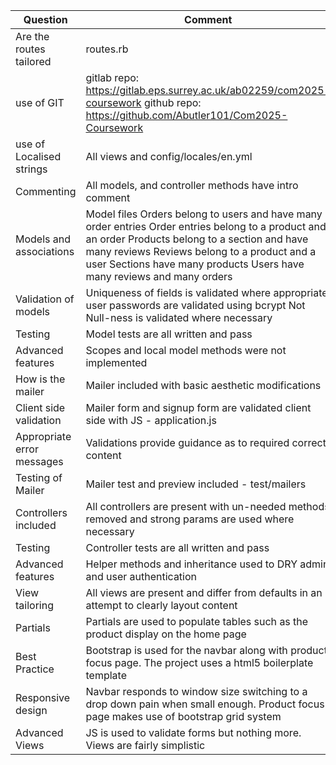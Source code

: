 | Question                   | Comment                                                                                                                                                                                                                                                                     |
|----------------------------|-----------------------------------------------------------------------------------------------------------------------------------------------------------------------------------------------------------------------------------------------------------------------------|
| Are the routes tailored    | routes.rb                                                                                                                                                                                                                                                                   |
| use of GIT                 | gitlab repo: https://gitlab.eps.surrey.ac.uk/ab02259/com2025-coursework github repo: https://github.com/Abutler101/Com2025-Coursework                                                                                                                                       |
| use of Localised strings   | All views and config/locales/en.yml                                                                                                                                                                                                                                         |
| Commenting                 | All models, and controller methods have intro comment                                                                                                                                                                                                                       |
| Models and associations    | Model files Orders belong to users and have many order entries Order entries belong to a product and an order Products belong to a section and have many reviews Reviews belong to a product and a user Sections have many products Users have many reviews and many orders |
| Validation of models       | Uniqueness of fields is validated where appropriate user passwords are validated using bcrypt Not Null-ness is validated where necessary                                                                                                                                    |
| Testing                    | Model tests are all written and pass                                                                                                                                                                                                                                        |
| Advanced features          | Scopes and local model methods were not implemented                                                                                                                                                                                                                         |
| How is the mailer          | Mailer included with basic aesthetic modifications                                                                                                                                                                                                                          |
| Client side validation     | Mailer form and signup form are validated client side with JS - application.js                                                                                                                                                                                              |
| Appropriate error messages | Validations provide guidance as to required correct content                                                                                                                                                                                                                 |
| Testing of Mailer          | Mailer test and preview included - test/mailers                                                                                                                                                                                                                             |
| Controllers included       | All controllers are present with un-needed methods removed and strong params are used where necessary                                                                                                                                                                       |
| Testing                    | Controller tests are all written and pass                                                                                                                                                                                                                                   |
| Advanced features          | Helper methods and inheritance used to DRY admin and user authentication                                                                                                                                                                                                    |
| View tailoring             | All views are present and differ from defaults in an attempt to clearly layout content                                                                                                                                                                                      |
| Partials                   | Partials are used to populate tables such as the product display on the home page                                                                                                                                                                                           |
| Best Practice              | Bootstrap is used for the navbar along with product focus page. The project uses a html5 boilerplate template                                                                                                                                                               |
| Responsive design          | Navbar responds to window size switching to a drop down pain when small enough. Product focus page makes use of bootstrap grid system                                                                                                                                       |
| Advanced Views             | JS is used to validate forms but nothing more. Views are fairly simplistic                                                                                                                                                                                                  |